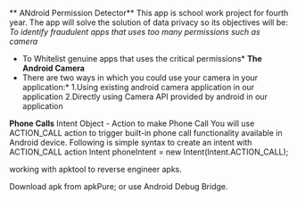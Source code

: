** ANdroid Permission Detector**
This app is school work project  for fourth year. The app will solve the solution of data privacy 
so its objectives will be:
 *To identify fraudulent apps that uses too many permissions such as camera*
  * To Whitelist genuine apps that uses the critical permissions*
**The Android Camera**
  * There are two ways in which you could use your camera in your application:*
    1.Using existing android camera application in our application
    2.Directly using Camera API provided by android in our application



**Phone Calls**
Intent Object - Action to make Phone Call
You will use ACTION_CALL action to trigger built-in phone call functionality available in Android device. Following
is simple syntax to create an intent with ACTION_CALL action
Intent phoneIntent = new Intent(Intent.ACTION_CALL);

working with apktool to reverse engineer apks.

Download apk from apkPure; or use Android Debug Bridge.